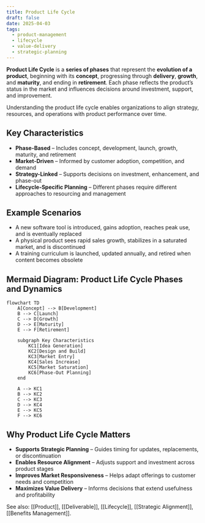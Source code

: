 ```yaml
---
title: Product Life Cycle
draft: false
date: 2025-04-03
tags:
  - product-management
  - lifecycle
  - value-delivery
  - strategic-planning
---
```


**Product Life Cycle** is a **series of phases** that represent the **evolution of a product**, beginning with its **concept**, progressing through **delivery**, **growth**, and **maturity**, and ending in **retirement**. Each phase reflects the product’s status in the market and influences decisions around investment, support, and improvement.

Understanding the product life cycle enables organizations to align strategy, resources, and operations with product performance over time.

## Key Characteristics

- **Phase-Based** – Includes concept, development, launch, growth, maturity, and retirement  
- **Market-Driven** – Informed by customer adoption, competition, and demand  
- **Strategy-Linked** – Supports decisions on investment, enhancement, and phase-out  
- **Lifecycle-Specific Planning** – Different phases require different approaches to resourcing and management

## Example Scenarios

- A new software tool is introduced, gains adoption, reaches peak use, and is eventually replaced  
- A physical product sees rapid sales growth, stabilizes in a saturated market, and is discontinued  
- A training curriculum is launched, updated annually, and retired when content becomes obsolete

## Mermaid Diagram: Product Life Cycle Phases and Dynamics

```mermaid
flowchart TD
    A[Concept] --> B[Development]
    B --> C[Launch]
    C --> D[Growth]
    D --> E[Maturity]
    E --> F[Retirement]

    subgraph Key Characteristics
        KC1[Idea Generation]
        KC2[Design and Build]
        KC3[Market Entry]
        KC4[Sales Increase]
        KC5[Market Saturation]
        KC6[Phase-Out Planning]
    end

    A --> KC1
    B --> KC2
    C --> KC3
    D --> KC4
    E --> KC5
    F --> KC6
```

## Why Product Life Cycle Matters

- **Supports Strategic Planning** – Guides timing for updates, replacements, or discontinuation  
- **Enables Resource Alignment** – Adjusts support and investment across product stages  
- **Improves Market Responsiveness** – Helps adapt offerings to customer needs and competition  
- **Maximizes Value Delivery** – Informs decisions that extend usefulness and profitability

See also: [[Product]], [[Deliverable]], [[Lifecycle]], [[Strategic Alignment]], [[Benefits Management]].
